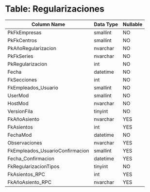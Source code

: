 # Table: Regularizaciones

| Column Name | Data Type | Nullable |
|-------------|-----------|----------|
| PkFkEmpresas | smallint | NO |
| PkFkCentros | smallint | NO |
| PkAñoRegularizacion | nvarchar | NO |
| PkFkSeries | nvarchar | NO |
| PkRegularizacion | int | NO |
| Fecha | datetime | NO |
| FkSecciones | int | NO |
| FkEmpleados_Usuario | smallint | NO |
| UserMod | smallint | NO |
| HostMod | nvarchar | NO |
| VersionFila | tinyint | NO |
| FkAñoAsiento | nvarchar | YES |
| FkAsientos | int | YES |
| FechaMod | datetime | NO |
| Observaciones | nvarchar | YES |
| FkEmpleados_UsuarioConfirmacion | smallint | YES |
| Fecha_Confirmacion | datetime | YES |
| FkRegularizacionTipos | tinyint | NO |
| FkAsientos_RPC | int | YES |
| FkAñoAsiento_RPC | nvarchar | YES |
